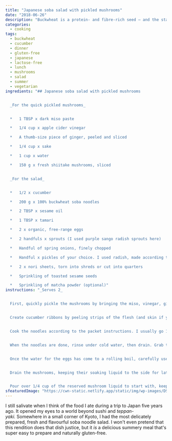 ```yaml
---
title: "Japanese soba salad with pickled mushrooms"
date: "2018-06-26"
description: "Buckwheat is a protein- and fibre-rich seed – and the star of this summery dish."
categories: 
  - cooking
tags: 
  - buckwheat
  - cucumber
  - dinner
  - gluten-free
  - japanese
  - lactose-free
  - lunch
  - mushrooms
  - salad
  - summer
  - vegetarian
ingredients: "## Japanese soba salad with pickled mushrooms


  _For the quick pickled mushrooms_


  *   1 TBSP x dark miso paste

  *   1/4 cup x apple cider vinegar

  *   A thumb-size piece of ginger, peeled and sliced

  *   1/4 cup x sake

  *   1 cup x water

  *   150 g x fresh shiitake mushrooms, sliced


  _For the salad_


  *   1/2 x cucumber

  *   200 g x 100% buckwheat soba noodles

  *   2 TBSP x sesame oil

  *   1 TBSP x tamari

  *   2 x organic, free-range eggs

  *   2 handfuls x sprouts (I used purple sango radish sprouts here)

  *   Handful of spring onions, finely chopped

  *   Handful x pickles of your choice. I used radish, made according to [this recipe](http://181.224.135.31/~cookin65/easy-dill-cucumber-pickles/)

  *   2 x nori sheets, torn into shreds or cut into quarters

  *   Sprinkling of toasted sesame seeds

  *   Sprinkling of matcha powder (optional)"
instructions: "_Serves 2_


  First, quickly pickle the mushrooms by bringing the miso, vinegar, ginger, sake and water to a gentle boil in a small pot, whisking as you go to break down the miso. Once the mixture is boiling, add the mushrooms and stir to cover them in the liquid. Remove from the heat and leave the mushrooms and liquid to cool down.


  Create cucumber ribbons by peeling strips of the flesh (and skin if you're fine using it; I do) vertically. Once you get to the core, switch sides. You'll be left with the watery middle, which I freeze (a tip from my foodie crush Anna Jones) and add to my water bottle during the summer for cucumbery freshness. Set the cucumber ribbons aside.


  Cook the noodles according to the packet instructions. I usually go 1 minute below the recommendation so they're slightly more al dente. Bring a second pot filled with plenty of water to the boil for the eggs.


  When the noodles are done, rinse under cold water, then drain. Grab two individual serving bowls and place half the noodles and half the cucumber in each. Drizzle each with 1 tablespoon of sesame oil and 1/2 tablespoon of tamari, then toss to combine.


  Once the water for the eggs has come to a rolling boil, carefully use a spoon to place the eggs in the pot. Cook for 6 minutes, then plunge into cold water. Once the eggs are cool enough to handle, peel and cut in half.


  Drain the mushrooms, keeping their soaking liquid to the side for later. Place half the mushrooms in each serving bowl, and top with the sprouts, spring onions and pickles. Tuck the nori into the side or use as a garnish. Finish with a sprinkling of toasted sesame seeds and a touch of matcha, if you like.


  Pour over 1/4 cup of the reserved mushroom liquid to start with, keeping the rest at the table if you want to add more later. If not, it'll keep in the fridge for a few days and can be used as a dressing for other Asian-style salads."
sfeaturedImage: "https://cwn-static.netlify.app/static/img/wp-images/DSC_0226-2-web.jpg"
---
```


I still salivate when I think of the food I ate during a trip to Japan five years ago. It opened my eyes to a world beyond sushi and _teppan-yaki._ Somewhere in a small corner of Kyoto, I had the most delicately prepared, fresh and flavourful soba noodle salad. I won't even pretend that this rendition does that dish justice, but it _is_ a delicious summery meal that's super easy to prepare and naturally gluten-free.
